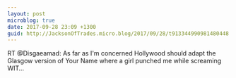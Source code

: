 ```yaml
---
layout: post
microblog: true
date: 2017-09-28 23:09 +1300
guid: http://JacksonOfTrades.micro.blog/2017/09/28/t913344990981480448.html
---
```

RT @Disgaeamad: As far as I'm concerned Hollywood should adapt the Glasgow version of Your Name where a girl punched me while screaming WIT…
